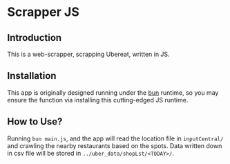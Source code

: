 # Scrapper JS

## Introduction

This is a web-scrapper, scrapping Ubereat, written in JS.

## Installation

This app is originally designed running under the [bun](https://bun.sh/) runtime, so you may ensure the function via installing this cutting-edged JS runtime.

## How to Use?

Running `bun main.js`, and the app will read the location file in `inputCentral/` and crawling the nearby restaurants based on the spots.
Data written down in csv file will be stored in `../uber_data/shopLst/<TODAY>/`.